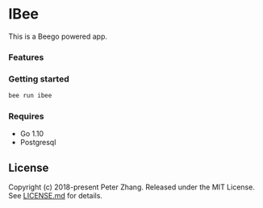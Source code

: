 # IBee

This is a Beego powered app.

### Features

### Getting started
```bash
bee run ibee
```

### Requires
* Go 1.10
* Postgresql

License
-------
Copyright (c) 2018-present Peter Zhang. Released under the MIT License. See
[LICENSE.md][license] for details.

[license]: LICENSE.md
